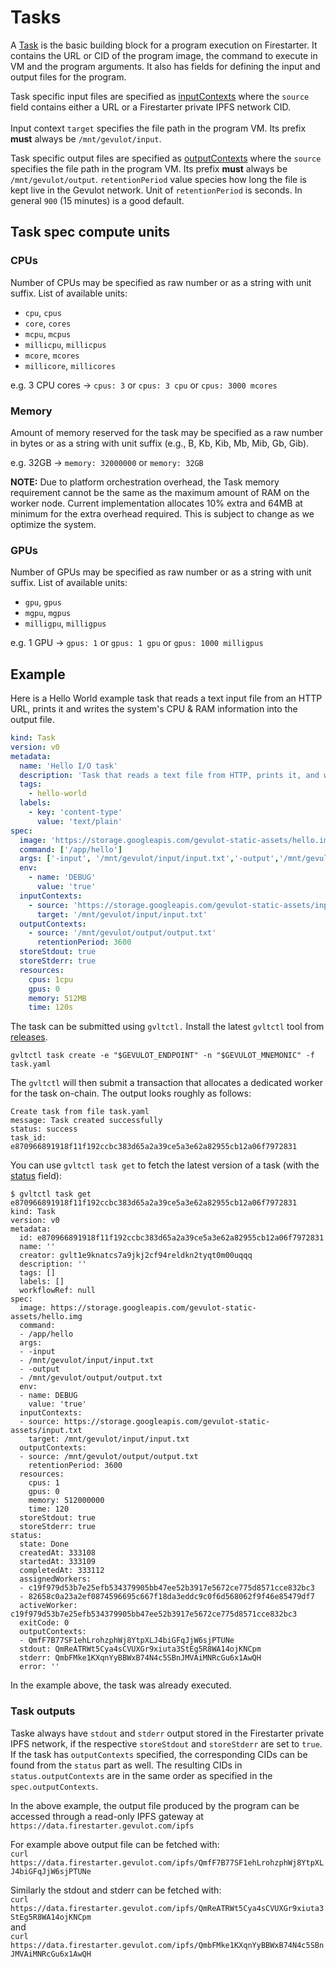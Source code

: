 # Tasks

A [Task](https://docs.rs/gevulot-rs/latest/gevulot_rs/models/struct.Task.html) is the basic building block for a program execution on Firestarter. It contains the URL or CID of the program image, the command to execute in VM and the program arguments. It also has fields for defining the input and output files for the program.

Task specific input files are specified as [inputContexts](https://docs.rs/gevulot-rs/latest/gevulot_rs/models/struct.InputContext.html) where the `source` field contains either a URL or a Firestarter private IPFS network CID.\
\
Input context `target` specifies the file path in the program VM. Its prefix **must** always be `/mnt/gevulot/input`.

Task specific output files are specified as [outputContexts](https://docs.rs/gevulot-rs/latest/gevulot_rs/models/struct.OutputContext.html) where the `source` specifies the file path in the program VM. Its prefix **must** always be `/mnt/gevulot/output`. `retentionPeriod` value species how long the file is kept live in the Gevulot network. Unit of `retentionPeriod` is seconds. In general `900` (15 minutes) is a good default.

## Task spec compute units

### CPUs

Number of CPUs may be specified as raw number or as a string with unit suffix. List of available units:

- `cpu`, `cpus`
- `core`, `cores`
- `mcpu`, `mcpus`
- `millicpu`, `millicpus`
- `mcore`, `mcores`
- `millicore`, `millicores`

e.g. 3 CPU cores -> `cpus: 3` or `cpus: 3 cpu` or `cpus: 3000 mcores`

### Memory

Amount of memory reserved for the task may be specified as a raw number in bytes or as a string with unit suffix (e.g., B, Kb, Kib, Mb, Mib, Gb, Gib).

e.g. 32GB -> `memory: 32000000` or `memory: 32GB`

**NOTE:** Due to platform orchestration overhead, the Task memory requirement cannot be the same as the maximum amount of RAM on the worker node. Current implementation allocates 10% extra and 64MB at minimum for the extra overhead required. This is subject to change as we optimize the system.

### GPUs

Number of GPUs may be specified as raw number or as a string with unit suffix. List of available units:

- `gpu`, `gpus`
- `mgpu`, `mgpus`
- `milligpu`, `milligpus`

e.g. 1 GPU -> `gpus: 1` or `gpus: 1 gpu` or `gpus: 1000 milligpus`

## Example

Here is a Hello World example task that reads a text input file from an HTTP URL, prints it and writes the system's CPU & RAM information into the output file.

```yaml
kind: Task
version: v0
metadata:
  name: 'Hello I/O task'
  description: 'Task that reads a text file from HTTP, prints it, and writes an output file.'
  tags:
    - hello-world
  labels:
    - key: 'content-type'
      value: 'text/plain'
spec:
  image: 'https://storage.googleapis.com/gevulot-static-assets/hello.img'
  command: ['/app/hello']
  args: ['-input', '/mnt/gevulot/input/input.txt','-output','/mnt/gevulot/output/output.txt']
  env:
    - name: 'DEBUG'
      value: 'true'
  inputContexts:
    - source: 'https://storage.googleapis.com/gevulot-static-assets/input.txt'
      target: '/mnt/gevulot/input/input.txt'
  outputContexts:
    - source: '/mnt/gevulot/output/output.txt'
      retentionPeriod: 3600
  storeStdout: true
  storeStderr: true
  resources:
    cpus: 1cpu
    gpus: 0
    memory: 512MB
    time: 120s

```

The task can be submitted using `gvltctl.` Install the latest `gvltctl` tool from [releases](https://github.com/gevulotnetwork/gvltctl/releases/latest).&#x20;

`gvltctl task create -e "$GEVULOT_ENDPOINT" -n "$GEVULOT_MNEMONIC" -f task.yaml`

The `gvltctl` will then submit a transaction that allocates a dedicated worker for the task on-chain. The output looks roughly as follows:

```
Create task from file task.yaml
message: Task created successfully
status: success
task_id: e870966891918f11f192ccbc383d65a2a39ce5a3e62a82955cb12a06f7972831
```

You can use `gvltctl task get` to fetch the latest version of a task (with the [status](https://docs.rs/gevulot-rs/latest/gevulot_rs/models/struct.TaskStatus.html) field):

```
$ gvltctl task get e870966891918f11f192ccbc383d65a2a39ce5a3e62a82955cb12a06f7972831
kind: Task
version: v0
metadata:
  id: e870966891918f11f192ccbc383d65a2a39ce5a3e62a82955cb12a06f7972831
  name: ''
  creator: gvlt1e9knatcs7a9jkj2cf94reldkn2tyqt0m00uqqq
  description: ''
  tags: []
  labels: []
  workflowRef: null
spec:
  image: https://storage.googleapis.com/gevulot-static-assets/hello.img
  command:
  - /app/hello
  args:
  - -input
  - /mnt/gevulot/input/input.txt
  - -output
  - /mnt/gevulot/output/output.txt
  env:
  - name: DEBUG
    value: 'true'
  inputContexts:
  - source: https://storage.googleapis.com/gevulot-static-assets/input.txt
    target: /mnt/gevulot/input/input.txt
  outputContexts:
  - source: /mnt/gevulot/output/output.txt
    retentionPeriod: 3600
  resources:
    cpus: 1
    gpus: 0
    memory: 512000000
    time: 120
  storeStdout: true
  storeStderr: true
status:
  state: Done
  createdAt: 333108
  startedAt: 333109
  completedAt: 333112
  assignedWorkers:
  - c19f979d53b7e25efb534379905bb47ee52b3917e5672ce775d8571cce832bc3
  - 82658c0a23a2ef0874596695c667f18da3eddc9c0f6d568062f9f46e85479df7
  activeWorker: c19f979d53b7e25efb534379905bb47ee52b3917e5672ce775d8571cce832bc3
  exitCode: 0
  outputContexts:
  - QmfF7B77SF1ehLrohzphWj8YtpXLJ4biGFqJjW6sjPTUNe
  stdout: QmReATRWt5Cya4sCVUXGr9xiuta3StEg5R8WA14ojKNCpm
  stderr: QmbFMke1KXqnYyBBWxB74N4c5SBnJMVAiMNRcGu6x1AwQH
  error: ''

```

In the example above, the task was already executed.

### Task outputs

Taske always have `stdout` and `stderr` output stored in the Firestarter private IPFS network, if the respective `storeStdout` and `storeStderr` are set to `true`. If the task has `outputContexts` specified, the corresponding CIDs can be found from the `status` part as well. The resulting CIDs in `status.outputContexts` are in the same order as specified in the `spec.outputContexts`.

In the above example, the output file produced by the program can be accessed through a read-only IPFS gateway at `https://data.firestarter.gevulot.com/ipfs`

For example above output file can be fetched with:\
`​curl https://data.firestarter.gevulot.com/ipfs/QmfF7B77SF1ehLrohzphWj8YtpXLJ4biGFqJjW6sjPTUNe`

Similarly the stdout and stderr can be fetched with:\
`curl https://data.firestarter.gevulot.com/ipfs/QmReATRWt5Cya4sCVUXGr9xiuta3StEg5R8WA14ojKNCpm`\
and\
`curl https://data.firestarter.gevulot.com/ipfs/QmbFMke1KXqnYyBBWxB74N4c5SBnJMVAiMNRcGu6x1AwQH`






